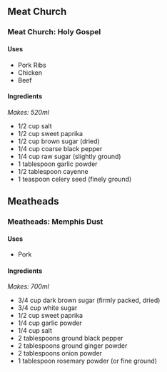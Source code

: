 ## Meat Church

### Meat Church: Holy Gospel

#### Uses

* Pork Ribs
* Chicken
* Beef

#### Ingredients

*Makes: 520ml*

* 1/2 cup salt
* 1/2 cup sweet paprika
* 1/2 cup brown sugar (dried)
* 1/4 cup coarse black pepper
* 1/4 cup raw sugar (slightly ground)
* 1 tablespoon garlic powder
* 1/2 tablespoon cayenne
* 1 teaspoon celery seed (finely ground)


## Meatheads

### Meatheads: Memphis Dust

#### Uses

* Pork

#### Ingredients

*Makes: 700ml*

* 3/4 cup dark brown sugar (firmly packed, dried)
* 3/4 cup white sugar
* 1/2 cup sweet paprika
* 1/4 cup garlic powder
* 1/4 cup salt
* 2 tablespoons ground black pepper
* 2 tablespoons ground ginger powder
* 2 tablespoons onion powder
* 1 tablespoon rosemary powder (or fine ground)
